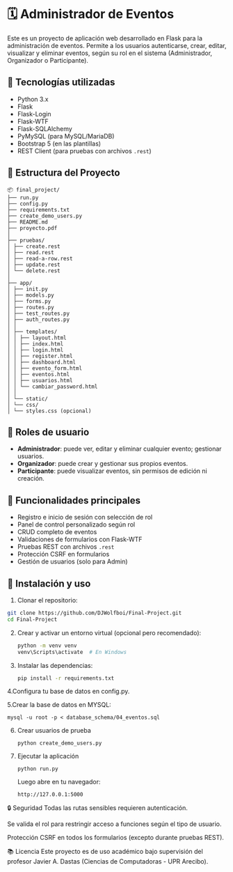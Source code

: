 # 🗓️ Administrador de Eventos

Este es un proyecto de aplicación web desarrollado en Flask para la administración de eventos. Permite a los usuarios autenticarse, crear, editar, visualizar y eliminar eventos, según su rol en el sistema (Administrador, Organizador o Participante).

## 🚀 Tecnologías utilizadas

- Python 3.x
- Flask
- Flask-Login
- Flask-WTF
- Flask-SQLAlchemy
- PyMySQL (para MySQL/MariaDB)
- Bootstrap 5 (en las plantillas)
- REST Client (para pruebas con archivos `.rest`)

## 📁 Estructura del Proyecto
```
📦 final_project/
├── run.py
├── config.py
├── requirements.txt
├── create_demo_users.py
├── README.md
├── proyecto.pdf
│
├── pruebas/
│ ├── create.rest
│ ├── read.rest
│ ├── read-a-row.rest
│ ├── update.rest
│ └── delete.rest
│
├── app/
│ ├── init.py
│ ├── models.py
│ ├── forms.py
│ ├── routes.py
│ ├── test_routes.py
│ ├── auth_routes.py
│ │
│ ├── templates/
│ │ ├── layout.html
│ │ ├── index.html
│ │ ├── login.html
│ │ ├── register.html
│ │ ├── dashboard.html
│ │ ├── evento_form.html
│ │ ├── eventos.html
│ │ ├── usuarios.html
│ │ └── cambiar_password.html
│ │
│ └── static/
│ └── css/
│ └── styles.css (opcional)
```

## 👥 Roles de usuario

- **Administrador**: puede ver, editar y eliminar cualquier evento; gestionar usuarios.
- **Organizador**: puede crear y gestionar sus propios eventos.
- **Participante**: puede visualizar eventos, sin permisos de edición ni creación.

## 📌 Funcionalidades principales

- Registro e inicio de sesión con selección de rol
- Panel de control personalizado según rol
- CRUD completo de eventos
- Validaciones de formularios con Flask-WTF
- Pruebas REST con archivos `.rest`
- Protección CSRF en formularios
- Gestión de usuarios (solo para Admin)

## 🔧 Instalación y uso

1. Clonar el repositorio:

```bash
git clone https://github.com/DJWolfboi/Final-Project.git
cd Final-Project
```

2. Crear y activar un entorno virtual (opcional pero recomendado):

   ```bash
   python -m venv venv
   venv\Scripts\activate  # En Windows
   ```

3. Instalar las dependencias:

   ```bash
   pip install -r requirements.txt
   ```

4.Configura tu base de datos en config.py.

5.Crear la base de datos en MYSQL:
```
mysql -u root -p < database_schema/04_eventos.sql
```

6. Crear usuarios de prueba
   ```
   python create_demo_users.py
   ```

7. Ejecutar la aplicación
   ```
   python run.py
   ```
   Luego abre en tu navegador:
   ```
   http://127.0.0.1:5000
   ```

🔒 Seguridad
Todas las rutas sensibles requieren autenticación.

Se valida el rol para restringir acceso a funciones según el tipo de usuario.

Protección CSRF en todos los formularios (excepto durante pruebas REST).

📚 Licencia
Este proyecto es de uso académico bajo supervisión del profesor Javier A. Dastas (Ciencias de Computadoras - UPR Arecibo).
